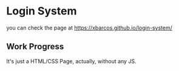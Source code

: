 # Login System 

you can check the page at https://xbarcos.github.io/login-system/

## Work Progress

It's just a HTML/CSS Page, actually, without any JS.
